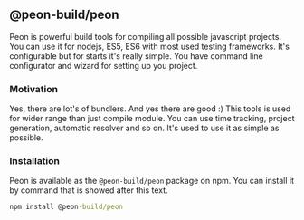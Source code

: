 ## @peon-build/peon

Peon is powerful build tools for compiling all possible javascript projects. You can use it for nodejs, ES5, ES6 with
most used testing frameworks. It's configurable but for starts it's really simple. You have command line configurator
and wizard for setting up you project.

### Motivation

Yes, there are lot's of bundlers. And yes there are good :) This tools is used for wider range than just compile module.
You can use time tracking, project generation, automatic resolver and so on. It's used to use it as simple as possible.

### Installation
Peon is available as the `@peon-build/peon` package on npm. You can install it by command that is showed 
after this text.

```cmd
npm install @peon-build/peon
```